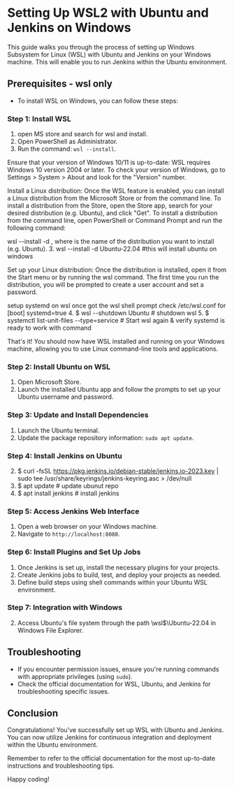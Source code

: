 # Setting Up WSL2 with Ubuntu and Jenkins on Windows

This guide walks you through the process of setting up Windows Subsystem for Linux (WSL) with Ubuntu and Jenkins on your Windows machine. This will enable you to run Jenkins within the Ubuntu environment.

## Prerequisites - wsl only

- To install WSL on Windows, you can follow these steps:
### Step 1: Install WSL
1. open MS store and search for wsl and install.
2. Open PowerShell as Administrator.
3. Run the command: `wsl --install`.
   
Ensure that your version of Windows 10/11 is up-to-date: WSL requires Windows 10 version 2004 or later. To check your version of Windows, go to Settings > System > About and look for the "Version" number.

Install a Linux distribution: Once the WSL feature is enabled, you can install a Linux distribution from the Microsoft Store or from the command line. To install a distribution from the Store, open the Store app, search for your desired distribution (e.g. Ubuntu), and click "Get". To install a distribution from the command line, open PowerShell or Command Prompt and run the following command: 

wsl --install -d <distro>, where <distro> is the name of the distribution you want to install (e.g. Ubuntu).
3. wsl --install -d Ubuntu-22.04  #this will install ubuntu on windows 

Set up your Linux distribution: Once the distribution is installed, open it from the Start menu or by running the wsl command. The first time you run the distribution, you will be prompted to create a user account and set a password.

setup systemd on wsl once got the wsl shell prompt check /etc/wsl.conf  for [boot] systemd=true
4. $ wsl --shutdown Ubuntu  # shutdown wsl
5. $ systemctl list-unit-files --type=service   # Start wsl again &  verify systemd is ready to work with command

That's it! You should now have WSL installed and running on your Windows machine, allowing you to use Linux command-line tools and applications.
### Step 2: Install Ubuntu on WSL

1. Open Microsoft Store.
3. Launch the installed Ubuntu app and follow the prompts to set up your Ubuntu username and password.
### Step 3: Update and Install Dependencies

1. Launch the Ubuntu terminal.
2. Update the package repository information: `sudo apt update`.
### Step 4: Install Jenkins on Ubuntu
2. $ curl -fsSL https://pkg.jenkins.io/debian-stable/jenkins.io-2023.key | sudo tee /usr/share/keyrings/jenkins-keyring.asc > /dev/null
4. $ apt update # update ubunut repo
5. $ apt install jenkins # install jenkins

### Step 5: Access Jenkins Web Interface

1. Open a web browser on your Windows machine.
2. Navigate to `http://localhost:8080`.

### Step 6: Install Plugins and Set Up Jobs
1. Once Jenkins is set up, install the necessary plugins for your projects.
2. Create Jenkins jobs to build, test, and deploy your projects as needed.
3. Define build steps using shell commands within your Ubuntu WSL environment.

### Step 7: Integration with Windows

2. Access Ubuntu's file system through the path \\wsl$\Ubuntu-22.04 in Windows File Explorer.
## Troubleshooting

- If you encounter permission issues, ensure you're running commands with appropriate privileges (using `sudo`).
- Check the official documentation for WSL, Ubuntu, and Jenkins for troubleshooting specific issues.
## Conclusion

Congratulations! You've successfully set up WSL with Ubuntu and Jenkins. You can now utilize Jenkins for continuous integration and deployment within the Ubuntu environment.

Remember to refer to the official documentation for the most up-to-date instructions and troubleshooting tips.

Happy coding!
